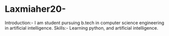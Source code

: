 # Laxmiaher20-
Introduction:-
I am student pursuing b.tech in computer science engineering in artificial intelligence.
Skills:-
Learning python, and artificial intelligence.
